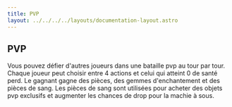 ```yaml
---
title: PVP
layout: ../../../../layouts/documentation-layout.astro
---
```


## PVP
Vous pouvez défier d'autres joueurs dans une bataille pvp au tour par tour. Chaque joueur peut choisir entre 4 actions et celui qui atteint 0 de santé perd. Le gagnant gagne des pièces, des gemmes d'enchantement et des pièces de sang.
Les pièces de sang sont utilisées pour acheter des objets pvp exclusifs et augmenter les chances de drop pour la machie à sous.
